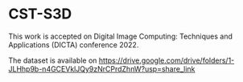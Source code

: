 # CST-S3D
This work is accepted on Digital Image Computing: Techniques and Applications (DICTA) conference 2022.

The dataset is available on https://drive.google.com/drive/folders/1-JLHhp9b-n4GCEVklJQy9zNrCPrdZhnW?usp=share_link

